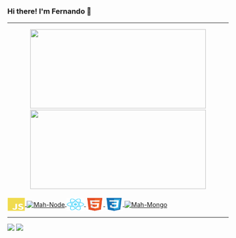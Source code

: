 ### Hi there! I'm Fernando 👋

<hr>

<div align="center">
  <a href="https://github.com/FernandoSouza7">
  <img height="180px" width="400px" src="https://github-readme-stats.vercel.app/api?username=FernandoSouza7&show_icons=true&theme=tokyonight&include_all_commits=true&count_private=true"/>
  <img height="180px" width="400px" src="https://github-readme-stats.vercel.app/api/top-langs/?username=FernandoSouza7&layout=compact&langs_count=7&theme=dracula"/>
</div>
  <div style="display: inline_block"><br>
    <img align="center" alt="Mah-Js" height="30" width="40" src="https://raw.githubusercontent.com/devicons/devicon/master/icons/javascript/javascript-plain.svg">
    <img align="center" alt="Mah-Node" height="30" width="40" src="https://cdn.jsdelivr.net/gh/devicons/devicon/icons/nodejs/nodejs-original.svg"/>
    <img align="center" alt="Mah-React" height="30" width="40" src="https://raw.githubusercontent.com/devicons/devicon/master/icons/react/react-original.svg">
    <img align="center" alt="Mah-HTML" height="30" width="40"  src="https://raw.githubusercontent.com/devicons/devicon/master/icons/html5/html5-original.svg">
    <img align="center" alt="Mah-CSS" height="30" width="40"   src="https://raw.githubusercontent.com/devicons/devicon/master/icons/css3/css3-original.svg">
    <img align="center" alt="Mah-Mongo" height="30" width="40" src="https://cdn.jsdelivr.net/gh/devicons/devicon/icons/mongodb/mongodb-original.svg" />
</div>
   <hr>
<div>  
  <a href="mailto: mfscontato2196@gmail.com" target="_blank"><img src="https://img.shields.io/badge/Gmail-D14836?style=for-the-badge&logo=gmail&logoColor=white" target="_blank"></a>  
  <a href="https://www.linkedin.com/in/matheus-fernando" target="_blank"><img src="https://img.shields.io/badge/-LinkedIn-%230077B5?style=for-the-badge&logo=linkedin&logoColor=white" target="_blank"></a> 
</div>    

